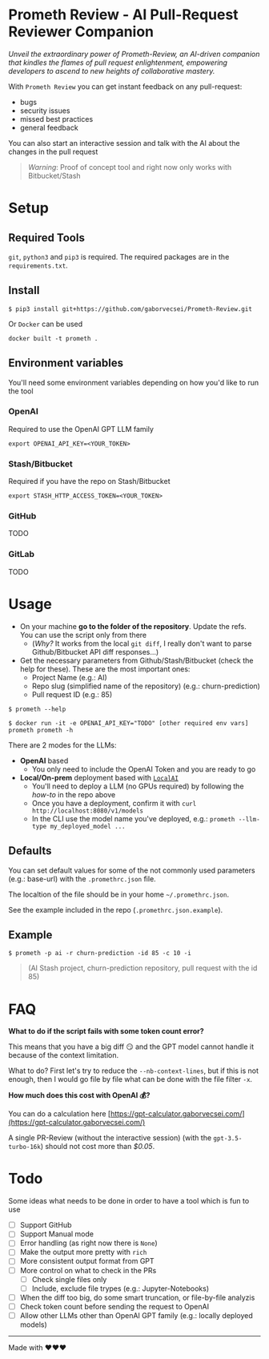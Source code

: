 # Prometh Review - AI Pull-Request Reviewer Companion

_Unveil the extraordinary power of Prometh-Review, an AI-driven companion that kindles the flames
of pull request enlightenment, empowering developers to ascend to new heights of collaborative mastery._

With `Prometh Review` you can get instant feedback on any pull-request:

- bugs
- security issues
- missed best practices
- general feedback

You can also start an interactive session and talk with the AI about the changes in the pull request

> _Warning_: Proof of concept tool and right now only works with Bitbucket/Stash

# Setup

## Required Tools

`git`, `python3` and `pip3` is required. The required packages are in the `requirements.txt`.

## Install

```
$ pip3 install git+https://github.com/gaborvecsei/Prometh-Review.git
```

Or `Docker` can be used

```shell
docker built -t prometh .
```

## Environment variables

You'll need some environment variables depending on how you'd like to run the tool

### OpenAI

Required to use the OpenAI GPT LLM family

```
export OPENAI_API_KEY=<YOUR_TOKEN>
```

### Stash/Bitbucket

Required if you have the repo on Stash/Bitbucket

```
export STASH_HTTP_ACCESS_TOKEN=<YOUR_TOKEN>
```

### GitHub

TODO

### GitLab

TODO

# Usage

- On your machine **go to the folder of the repository**. Update the refs. You can use the script only from there
  - (_Why?_ It works from the local `git diff`, I really don't want to parse Github/Bitbucket API diff responses...)
- Get the necessary parameters from Github/Stash/Bitbucket (check the help for these). These are the most important ones:
  - Project Name (e.g.: AI)
  - Repo slug (simplified name of the repository) (e.g.: churn-prediction)
  - Pull request ID (e.g.: 85)

```
$ prometh --help
```

```
$ docker run -it -e OPENAI_API_KEY="TODO" [other required env vars] prometh prometh -h
```

There are 2 modes for the LLMs:
- **OpenAI** based
    - You only need to include the OpenAI Token and you are ready to go
- **Local/On-prem** deployment based with [`LocalAI`](https://github.com/go-skynet/LocalAI)
    - You'll need to deploy a LLM (no GPUs required) by following the *how-to* in the repo above
    - Once you have a deployment, confirm it with `curl http://localhost:8080/v1/models`
    - In the CLI use the model name you've deployed, e.g.: `prometh --llm-type my_deployed_model ...` 

## Defaults

You can set default values for some of the not commonly used parameters (e.g.: base-url) with the `.promethrc.json` file.

The localtion of the file should be in your home `~/.promethrc.json`.

See the example included in the repo (`.promethrc.json.example`).

## Example

```
$ prometh -p ai -r churn-prediction -id 85 -c 10 -i
```

> (AI Stash project, churn-prediction repository, pull request with the id 85)

# FAQ

**What to do if the script fails with some token count error?**

This means that you have a big diff 😏 and the GPT model cannot handle it because of the context limitation.

What to do? First let's try to reduce the `--nb-context-lines`, but if this is not enough, then I would go file by file
what can be done with the file filter `-x`.

**How much does this cost with OpenAI 💰?**

You can do a calculation here [https://gpt-calculator.gaborvecsei.com/](https://gpt-calculator.gaborvecsei.com/)

A single PR-Review (without the interactive session) (with the `gpt-3.5-turbo-16k`) should not cost more than _$0.05_.

# Todo

Some ideas what needs to be done in order to have a tool which is fun to use

- [ ] Support GitHub
- [ ] Support Manual mode
- [ ] Error handling (as right now there is `None`)
- [ ] Make the output more pretty with `rich`
- [ ] More consistent output format from GPT
- [ ] More control on what to check in the PRs
  - [ ] Check single files only
  - [ ] Include, exclude file trypes (e.g.: Jupyter-Notebooks)
- [ ] When the diff too big, do some smart truncation, or file-by-file analyzis
- [ ] Check token count before sending the request to OpenAI
- [ ] Allow other LLMs other than OpenAI GPT family (e.g.: locally deployed models)

---

Made with ❤️❤️❤️
